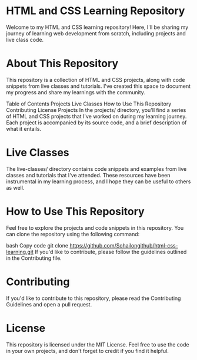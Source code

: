 # HTML and CSS Learning Repository
Welcome to my HTML and CSS learning repository! Here, I'll be sharing my journey of learning web development from scratch, including projects and live class code.

# About This Repository
This repository is a collection of HTML and CSS projects, along with code snippets from live classes and tutorials. I've created this space to document my progress and share my learnings with the community.

Table of Contents
Projects
Live Classes
How to Use This Repository
Contributing
License
Projects
In the projects/ directory, you'll find a series of HTML and CSS projects that I've worked on during my learning journey. Each project is accompanied by its source code, and a brief description of what it entails.

# Live Classes
The live-classes/ directory contains code snippets and examples from live classes and tutorials that I've attended. These resources have been instrumental in my learning process, and I hope they can be useful to others as well.

# How to Use This Repository
Feel free to explore the projects and code snippets in this repository. You can clone the repository using the following command:

bash
Copy code
git clone https://github.com/Sohailongithub/html-css-learning.git
If you'd like to contribute, please follow the guidelines outlined in the Contributing file.

# Contributing
If you'd like to contribute to this repository, please read the Contributing Guidelines and open a pull request.

# License
This repository is licensed under the MIT License. Feel free to use the code in your own projects, and don't forget to credit if you find it helpful.